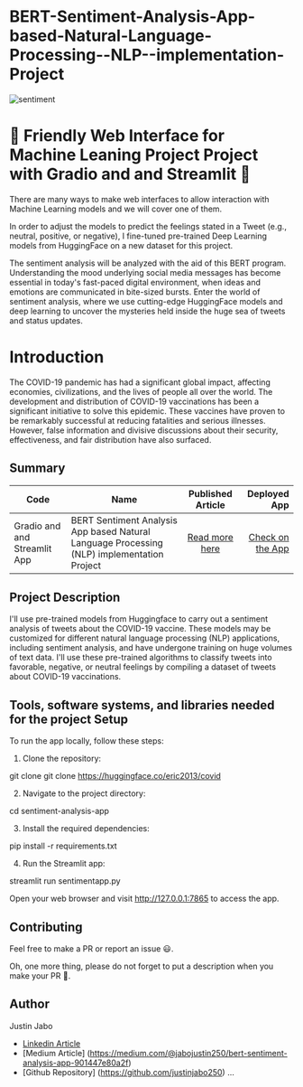 # BERT-Sentiment-Analysis-App-based-Natural-Language-Processing--NLP--implementation-Project

![sentiment](https://github.com/justinjabo250/BERT-Sentiment-Analysis-App-based-Natural-Language-Processing--NLP--implementation/assets/115732734/c488d433-e456-4ba9-a180-f9aa4da64d0b)

# 🚀 Friendly Web Interface for Machine Leaning Project Project with Gradio and and Streamlit 🚀

There are many ways to make web interfaces to allow interaction with Machine Learning models and we will cover one of them.

In order to adjust the models to predict the feelings stated in a Tweet (e.g., neutral, positive, or negative), I fine-tuned pre-trained Deep Learning models from HuggingFace on a new dataset for this project.

The sentiment analysis will be analyzed with the aid of this BERT program. Understanding the mood underlying social media messages has become essential in today's fast-paced digital environment, when ideas and emotions are communicated in bite-sized bursts. Enter the world of sentiment analysis, where we use cutting-edge HuggingFace models and deep learning to uncover the mysteries held inside the huge sea of tweets and status updates.


# Introduction
The COVID-19 pandemic has had a significant global impact, affecting economies, civilizations, and the lives of people all over the world. The development and distribution of COVID-19 vaccinations has been a significant initiative to solve this epidemic. These vaccines have proven to be remarkably successful at reducing fatalities and serious illnesses. However, false information and divisive discussions about their security, effectiveness, and fair distribution have also surfaced.



## Summary
| Code      | Name        | Published Article |  Deployed App |
|-----------|-------------|:-------------:|------:|
| Gradio and and Streamlit App | BERT Sentiment Analysis App based Natural Language Processing (NLP) implementation Project|  [Read more here](https://medium.com/@jabojustin250/bert-sentiment-analysis-app-901447e80a2f) | [Check on the App](http://127.0.0.1:7865) |

## Project Description

I'll use pre-trained models from Huggingface to carry out a sentiment analysis of tweets about the COVID-19 vaccine. These models may be customized for different natural language processing (NLP) applications, including sentiment analysis, and have undergone training on huge volumes of text data. I'll use these pre-trained algorithms to classify tweets into favorable, negative, or neutral feelings by compiling a dataset of tweets about COVID-19 vaccinations.

## Tools, software systems, and libraries needed for the project Setup

To run the app locally, follow these steps:

1. Clone the repository:

git clone git clone https://huggingface.co/eric2013/covid



2. Navigate to the project directory:

cd sentiment-analysis-app
  


  
3. Install the required dependencies:

pip install -r requirements.txt




4. Run the Streamlit app:

streamlit run sentimentapp.py



Open your web browser and visit http://127.0.0.1:7865 to access the app.



## Contributing

Feel free to make a PR or report an issue 😃.

Oh, one more thing, please do not forget to put a description when you make your PR 🙂.

## Author
Justin Jabo
- [Linkedin Article](https://www.linkedin.com/pulse/bert-sentiment-analysis-app-based-natural-language-nlp-jabo-justin) 
- [Medium Article] (https://medium.com/@jabojustin250/bert-sentiment-analysis-app-901447e80a2f)
- [Github Repository] (https://github.com/justinjabo250) 
...


